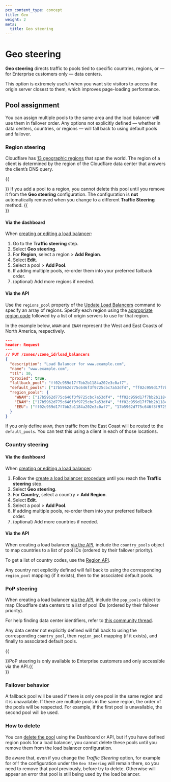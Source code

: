 ```yaml
---
pcx_content_type: concept
title: Geo
weight: 2
meta:
  title: Geo steering
---
```


# Geo steering

**Geo steering** directs traffic to pools tied to specific countries, regions, or — for Enterprise customers only — data centers.

This option is extremely useful when you want site visitors to access the origin server closest to them, which improves page-loading performance.

## Pool assignment

You can assign multiple pools to the same area and the load balancer will use them in failover order. Any options not explicitly defined — whether in data centers, countries, or regions — will fall back to using default pools and failover.

### Region steering

Cloudflare has [13 geographic regions](/load-balancing/reference/region-mapping-api/#list-of-load-balancer-regions) that span the world. The region of a client is determined by the region of the Cloudflare data center that answers the client’s DNS query.

{{<Aside type="warning">}}
If you add a pool to a region, you cannot delete this pool until you remove it from the **Geo steering** configuration. The configuration is **not** automatically removed when you change to a different **Traffic Steering** method.
{{</Aside>}}

#### Via the dashboard

When [creating or editing a load balancer](/load-balancing/load-balancers/create-load-balancer/):

1. Go to the **Traffic steering** step.
2. Select **Geo steering**.
3. For **Region**, select a region > **Add Region**.
4. Select **Edit**.
5. Select a pool > **Add Pool**.
6. If adding multiple pools, re-order them into your preferred failback order.
7. (optional) Add more regions if needed.

#### Via the API

Use the `regions_pool` property of the [Update Load Balancers](/api/operations/load-balancers-update-load-balancer) command to specify an array of regions. Specify each region using the [appropriate region code](/load-balancing/reference/region-mapping-api/#list-of-load-balancer-regions) followed by a list of origin servers to use for that region. 

In the example below, `WNAM` and `ENAM` represent the West and East Coasts of North America, respectively.

```json
---
header: Request
---
// PUT /zones/:zone_id/load_balancers
{
  "description": "Load Balancer for www.example.com",
  "name": "www.example.com",
  "ttl": 30,
  "proxied": true,
  "fallback_pool": "ff02c959d17f7bb2b1184a202e3c0af7",
  "default_pools": ["17b5962d775c646f3f9725cbc7a53df4", "ff02c959d17f7bb2b1184a202e3c0af7"],
  "region_pools": {
    "WNAM": ["17b5962d775c646f3f9725cbc7a53df4", "ff02c959d17f7bb2b1184a202e3c0af7"],
    "ENAM": ["17b5962d775c646f3f9725cbc7a53df4", "ff02c959d17f7bb2b1184a202e3c0af7"],
    "EEU": ["ff02c959d17f7bb2b1184a202e3c0af7", "17b5962d775c646f3f9725cbc7a53df4"]
  }
}
```

If you only define `WNAM`, then traffic from the East Coast will be routed to the `default_pools`. You can test this using a client in each of those locations.

### Country steering

#### Via the dashboard

When [creating or editing a load balancer](/load-balancing/load-balancers/create-load-balancer/):

1. Follow the [create a load balancer procedure](/load-balancing/load-balancers/create-load-balancer/#create-a-load-balancer) until you reach the **Traffic steering** step.
2. Select **Geo steering**.
3. For **Country**, select a country > **Add Region**.
4. Select **Edit**.
5. Select a pool > **Add Pool**.
6. If adding multiple pools, re-order them into your preferred failback order.
7. (optional) Add more countries if needed.

#### Via the API

When creating a load balancer [via the API](/api/operations/load-balancers-create-load-balancer), include the `country_pools` object to map countries to a list of pool IDs (ordered by their failover priority).

To get a list of country codes, use the [Region API](/load-balancing/reference/region-mapping-api/).

Any country not explicitly defined will fall back to using the corresponding `region_pool` mapping (if it exists), then to the associated default pools.

### PoP steering

When creating a load balancer [via the API](/api/operations/load-balancers-create-load-balancer), include the `pop_pools` object to map Cloudflare data centers to a list of pool IDs (ordered by their failover priority).

For help finding data center identifiers, refer to [this community thread](https://community.cloudflare.com/t/is-there-a-way-to-retrieve-cloudflare-pops-list-and-locations-programmatically/234643).

Any data center not explicitly defined will fall back to using the corresponding `country_pool`, then `region_pool` mapping (if it exists), and finally to associated default pools.

{{<Aside type="note">}}PoP steering is only available to Enterprise customers and only accessible via the API.{{</Aside>}}

### Failover behavior

A fallback pool will be used if there is only one pool in the same region and it is unavailable.
If there are multiple pools in the same region, the order of the pools will be respected. For example, if the first pool is unavailable, the second pool will be used.

### How to delete

You can [delete the pool](https://developers.cloudflare.com/load-balancing/how-to/create-pool/#delete-a-pool) using the Dashboard or API, but if you have defined region pools for a load balancer, you cannot delete these pools until you remove them from the load balancer configuration.

Be aware that, even if you change the *Traffic Steering*  option, for example for `Off` the configuration under the `Geo Steering` will remain there, so you need to remove that pool previously, before try to delete. Otherwise will appear an error that pool is still being used by the load balancer.
